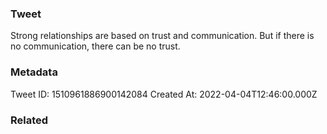 ### Tweet
Strong relationships are based on trust and communication. But if there is no communication, there can be no trust.

### Metadata
Tweet ID: 1510961886900142084
Created At: 2022-04-04T12:46:00.000Z

### Related

